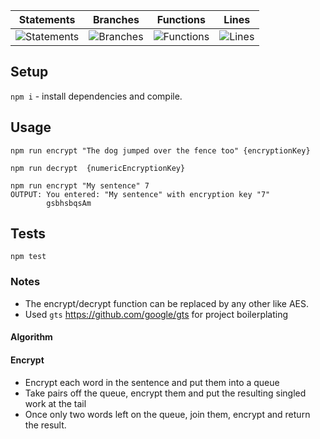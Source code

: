 | Statements                  | Branches                | Functions                 | Lines                |
| --------------------------- | ----------------------- | ------------------------- | -------------------- |
| ![Statements](https://img.shields.io/badge/Coverage-100%25-brightgreen.svg) | ![Branches](https://img.shields.io/badge/Coverage-92.86%25-brightgreen.svg) | ![Functions](https://img.shields.io/badge/Coverage-100%25-brightgreen.svg) | ![Lines](https://img.shields.io/badge/Coverage-100%25-brightgreen.svg)    |

## Setup

`npm i` - install dependencies and compile.

## Usage

`npm run encrypt "The dog jumped over the fence too" {encryptionKey}`

`npm run decrypt  {numericEncryptionKey}`

```
npm run encrypt "My sentence" 7
OUTPUT: You entered: "My sentence" with encryption key "7"
        gsbhsbqsAm
```

## Tests

`npm test`


### Notes
- The encrypt/decrypt function can be replaced by any other like AES.
- Used `gts` https://github.com/google/gts for project boilerplating

#### Algorithm

#### Encrypt
 - Encrypt each word in the sentence and put them into a queue
 - Take pairs off the queue, encrypt them and put the resulting singled work at the tail
 - Once only two words left on the queue, join them, encrypt and return the result.

